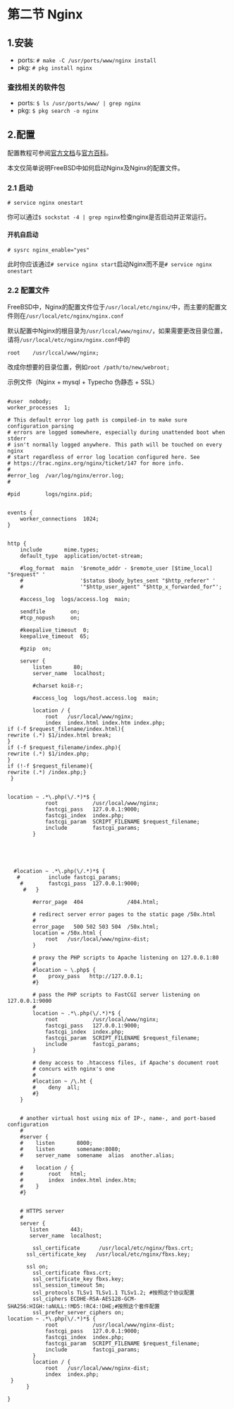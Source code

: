 # 第二节 Nginx

## 1.安装 <a href="#1-an-zhuang" id="1-an-zhuang"></a>

* ports: `# make -C /usr/ports/www/nginx install`
* pkg: `# pkg install nginx`

### 查找相关的软件包

* ports: `$ ls /usr/ports/www/ | grep nginx`
* pkg: `$ pkg search -o nginx`

## 2.配置 <a href="#2-pei-zhi" id="2-pei-zhi"></a>

配置教程可参阅[官方文档](https://nginx.org/en/docs/)与[官方百科](https://wiki.nginx.org/Configuration)。

本文仅简单说明FreeBSD中如何启动Nginx及Nginx的配置文件。

### 2.1 启动 <a href="#2.1-qi-dong" id="2.1-qi-dong"></a>

```
# service nginx onestart
```

你可以通过`$ sockstat -4 | grep nginx`检查nginx是否启动并正常运行。

#### 开机自启动

```
# sysrc nginx_enable="yes"
```

此时你应该通过`# service nginx start`启动Nginx而不是`# service nginx onestart`

### 2.2 配置文件

FreeBSD中，Nginx的配置文件位于`/usr/local/etc/nginx/`中，而主要的配置文件则在`/usr/local/etc/nginx/nginx.conf`

默认配置中Nginx的根目录为`/usr/lccal/www/nginx/`，如果需要更改目录位置，请将`/usr/local/etc/nginx/nginx.conf`中的

```
root	/usr/lccal/www/nginx;
```

改成你想要的目录位置，例如`root /path/to/new/webroot;`

示例文件（Nginx + mysql + Typecho 伪静态 + SSL）

```

#user  nobody;
worker_processes  1;

# This default error log path is compiled-in to make sure configuration parsing
# errors are logged somewhere, especially during unattended boot when stderr
# isn't normally logged anywhere. This path will be touched on every nginx
# start regardless of error log location configured here. See
# https://trac.nginx.org/nginx/ticket/147 for more info. 
#
#error_log  /var/log/nginx/error.log;
#

#pid        logs/nginx.pid;


events {
    worker_connections  1024;
}


http {
    include       mime.types;
    default_type  application/octet-stream;

    #log_format  main  '$remote_addr - $remote_user [$time_local] "$request" '
    #                  '$status $body_bytes_sent "$http_referer" '
    #                  '"$http_user_agent" "$http_x_forwarded_for"';

    #access_log  logs/access.log  main;

    sendfile        on;
    #tcp_nopush     on;

    #keepalive_timeout  0;
    keepalive_timeout  65;

    #gzip  on;

    server {
        listen       80;
        server_name  localhost;

        #charset koi8-r;

        #access_log  logs/host.access.log  main;

        location / {
            root   /usr/local/www/nginx;
            index  index.html index.htm index.php;
if (-f $request_filename/index.html){
rewrite (.*) $1/index.html break;
}
if (-f $request_filename/index.php){
rewrite (.*) $1/index.php;
}
if (!-f $request_filename){
rewrite (.*) /index.php;}       
 }

 
location ~ .*\.php(\/.*)*$ {
            root           /usr/local/www/nginx;
            fastcgi_pass   127.0.0.1:9000;
            fastcgi_index  index.php;
            fastcgi_param  SCRIPT_FILENAME $request_filename;
            include        fastcgi_params;
        }





  #location ~ .*\.php(\/.*)*$ {
   #         include fastcgi_params;
    #        fastcgi_pass  127.0.0.1:9000;
     #   }

        #error_page  404              /404.html;

        # redirect server error pages to the static page /50x.html
        #
        error_page   500 502 503 504  /50x.html;
        location = /50x.html {
            root   /usr/local/www/nginx-dist;
        }

        # proxy the PHP scripts to Apache listening on 127.0.0.1:80
        #
        #location ~ \.php$ {
        #    proxy_pass   http://127.0.0.1;
        #}

        # pass the PHP scripts to FastCGI server listening on 127.0.0.1:9000
        #
        location ~ .*\.php(\/.*)*$ {
            root           /usr/local/www/nginx;
            fastcgi_pass   127.0.0.1:9000;
            fastcgi_index  index.php;
            fastcgi_param  SCRIPT_FILENAME $request_filename;
            include        fastcgi_params;
        }

        # deny access to .htaccess files, if Apache's document root
        # concurs with nginx's one
        #
        #location ~ /\.ht {
        #    deny  all;
        #}
    }


    # another virtual host using mix of IP-, name-, and port-based configuration
    #
    #server {
    #    listen       8000;
    #    listen       somename:8080;
    #    server_name  somename  alias  another.alias;

    #    location / {
    #        root   html;
    #        index  index.html index.htm;
    #    }
    #}


    # HTTPS server
    #
    server {
       listen       443;
       server_name  localhost;

        ssl_certificate      /usr/local/etc/nginx/fbxs.crt;
      ssl_certificate_key   /usr/local/etc/nginx/fbxs.key;

      ssl on;
        ssl_certificate fbxs.crt;
        ssl_certificate_key fbxs.key;
        ssl_session_timeout 5m;
        ssl_protocols TLSv1 TLSv1.1 TLSv1.2; #按照这个协议配置
        ssl_ciphers ECDHE-RSA-AES128-GCM-SHA256:HIGH:!aNULL:!MD5:!RC4:!DHE;#按照这个套件配置
        ssl_prefer_server_ciphers on;
location ~ .*\.php(\/.*)*$ {
            root           /usr/local/www/nginx-dist;
            fastcgi_pass   127.0.0.1:9000;
            fastcgi_index  index.php;
            fastcgi_param  SCRIPT_FILENAME $request_filename;
            include        fastcgi_params;
        }
        location / {
            root   /usr/local/www/nginx-dist;
            index  index.php;    
 }
      }

}
```
